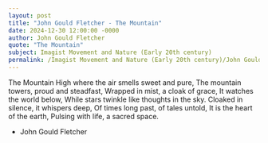 ```yaml
---
layout: post
title: "John Gould Fletcher - The Mountain"
date: 2024-12-30 12:00:00 -0000
author: John Gould Fletcher
quote: "The Mountain"
subject: Imagist Movement and Nature (Early 20th century)
permalink: /Imagist Movement and Nature (Early 20th century)/John Gould Fletcher/John Gould Fletcher - The Mountain
---
```


The Mountain
High where the air smells sweet and pure,
The mountain towers, proud and steadfast,
Wrapped in mist, a cloak of grace,
It watches the world below,
While stars twinkle like thoughts in the sky.
Cloaked in silence, it whispers deep,
Of times long past, of tales untold,
It is the heart of the earth,
Pulsing with life, a sacred space.


- John Gould Fletcher
